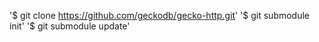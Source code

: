 '$ git clone https://github.com/geckodb/gecko-http.git'
'$ git submodule init'
'$ git submodule update'
